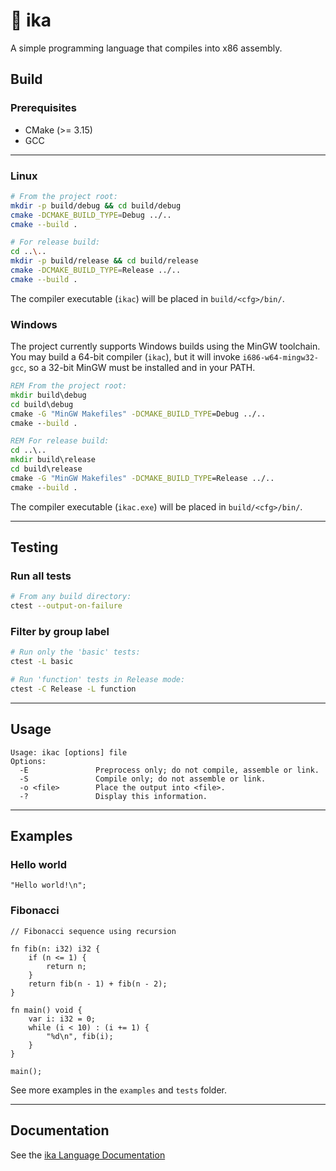# 🦑 ika

A simple programming language that compiles into x86 assembly.

## Build

### Prerequisites

* CMake (>= 3.15)
* GCC

---

### Linux

```bash
# From the project root:
mkdir -p build/debug && cd build/debug
cmake -DCMAKE_BUILD_TYPE=Debug ../..
cmake --build .

# For release build:
cd ..\..
mkdir -p build/release && cd build/release
cmake -DCMAKE_BUILD_TYPE=Release ../..
cmake --build .
```
The compiler executable (`ikac`) will be placed in `build/<cfg>/bin/`.

### Windows

The project currently supports Windows builds using the MinGW toolchain. You may build a 64-bit compiler (`ikac`), but it will invoke `i686-w64-mingw32-gcc`, so a 32-bit MinGW must be installed and in your PATH.

```cmd
REM From the project root:
mkdir build\debug
cd build\debug
cmake -G "MinGW Makefiles" -DCMAKE_BUILD_TYPE=Debug ../..
cmake --build .

REM For release build:
cd ..\..
mkdir build\release
cd build\release
cmake -G "MinGW Makefiles" -DCMAKE_BUILD_TYPE=Release ../..
cmake --build .
```

The compiler executable (`ikac.exe`) will be placed in `build/<cfg>/bin/`.

---

## Testing

### Run all tests

```bash
# From any build directory:
ctest --output-on-failure
```

### Filter by group label

```bash
# Run only the 'basic' tests:
ctest -L basic

# Run 'function' tests in Release mode:
ctest -C Release -L function
```

---

## Usage
```
Usage: ikac [options] file
Options:
  -E               Preprocess only; do not compile, assemble or link.
  -S               Compile only; do not assemble or link.
  -o <file>        Place the output into <file>.
  -?               Display this information.
```

---

## Examples

### Hello world
```zig
"Hello world!\n";
```

### Fibonacci
```zig
// Fibonacci sequence using recursion

fn fib(n: i32) i32 {
    if (n <= 1) {
        return n;
    }
    return fib(n - 1) + fib(n - 2);
}

fn main() void {
    var i: i32 = 0;
    while (i < 10) : (i += 1) {
        "%d\n", fib(i);
    }
}

main();
```

See more examples in the `examples` and `tests` folder.

---

## Documentation

See the [ika Language Documentation](doc.md)
